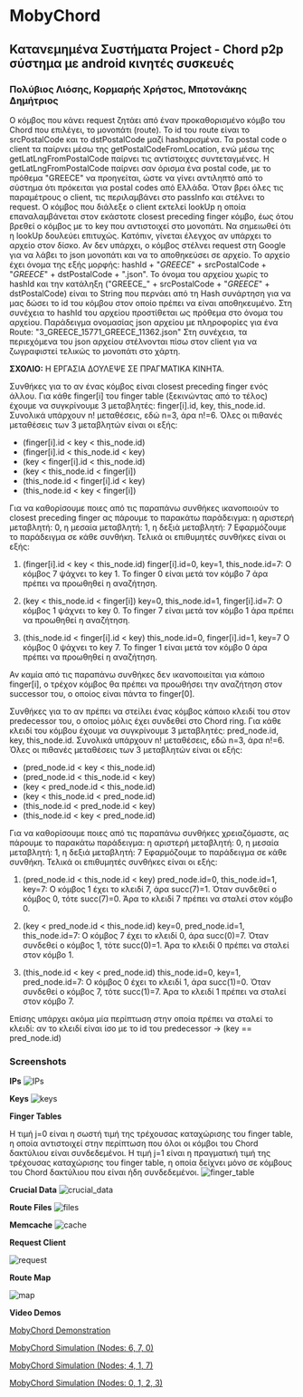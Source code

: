 # MobyChord

## Κατανεμημένα Συστήματα Project - Chord p2p σύστημα με android κινητές συσκευές

### Πολύβιος Λιόσης, Κορμαρής Χρήστος, Μποτονάκης Δημήτριος

Ο κόμβος που κάνει request ζητάει από έναν προκαθορισμένο κόμβο του Chord που επιλέγει, το μονοπάτι (route).
Το id του route είναι το srcPostalCode και το dstPostalCode μαζί hashαρισμένα.
Τα postal code ο client τα παίρνει μέσω της getPostalCodeFromLocation,
ενώ μέσω της getLatLngFromPostalCode παίρνει τις αντίστοιχες συντεταγμένες.
Η getLatLngFromPostalCode παίρνει σαν όρισμα ένα postal code, με το πρόθεμα "GREECE" να προηγείται,
ώστε να γίνει αντιληπτό από το σύστημα ότι πρόκειται για postal codes από Ελλάδα.
Όταν βρει όλες τις παραμέτρους ο client, τις περιλαμβάνει στο passInfo και στέλνει το request.
Ο κόμβος που διάλεξε ο client εκτελεί lookUp η οποία επαναλαμβάνεται στον εκάστοτε closest preceding finger κόμβο,
έως ότου βρεθεί ο κόμβος με το key που αντιστοιχεί στο μονοπάτι. Να σημειωθεί ότι η lookUp δουλεύει επιτυχώς.
Κατόπιν, γίνεται έλεγχος αν υπάρχει το αρχείο στον δίσκο.
Αν δεν υπάρχει, ο κόμβος στέλνει request στη Google για να λάβει το json μονοπάτι και να το αποθηκεύσει
σε αρχείο. To αρχείο έχει όνομα της εξής μορφής: hashId + "_GREECE_" + srcPostalCode + "_GREECE_" + dstPostalCode + ".json".
Το όνομα του αρχείου χωρίς το hashId και την κατάληξη ("GREECE_" + srcPostalCode + "_GREECE_" + dstPostalCode)
είναι το String που περνάει από τη Hash συνάρτηση για να μας δώσει το id του κόμβου στον οποίο πρέπει να είναι αποθηκευμένο.
Στη συνέχεια το hashId του αρχείου προστίθεται ως πρόθεμα στο όνομα του αρχείου.
Παράδειγμα ονομασίας json αρχείου με πληροφορίες για ένα Route: "3_GREECE_15771_GREECE_11362.json"
Στη συνέχεια, τα περιεχόμενα του json αρχείου στέλνονται πίσω στον client για να ζωγραφιστεί τελικώς το μονοπάτι στο χάρτη.

**ΣΧΟΛΙΟ:** Η ΕΡΓΑΣΙΑ ΔΟΥΛΕΨΕ ΣΕ ΠΡΑΓΜΑΤΙΚΑ ΚΙΝΗΤΑ.


Συνθήκες για το αν ένας κόμβος είναι closest preceding finger ενός άλλου.
Για κάθε finger[i] του finger table (ξεκινώντας από το τέλος) έχουμε να συγκρίνουμε 3 μεταβλητές: finger[i].id, key, this_node.id. 
Συνολικά υπάρχουν n! μεταθέσεις, εδώ n=3, άρα n!=6.
Όλες οι πιθανές μεταθέσεις των 3 μεταβλητών είναι οι εξής:

- (finger[i].id < key < this_node.id)
- (finger[i].id < this_node.id < key)
- (key < finger[i].id < this_node.id)
- (key < this_node.id < finger[i])
- (this_node.id < finger[i].id < key)
- (this_node.id < key < finger[i])

Για να καθορίσουμε ποιες από τις παραπάνω συνθήκες ικανοποιούν το closest preceding finger ας πάρουμε το παρακάτω παράδειγμα:
η αριστερή μεταβλητή: 0, η μεσαία μεταβλητή: 1, η δεξιά μεταβλητή: 7
Εφαρμόζουμε το παράδειγμα σε κάθε συνθήκη. Τελικά οι επιθυμητές συνθήκες είναι οι εξής:

1) (finger[i].id < key < this_node.id)
finger[i].id=0, key=1, this_node.id=7:
Ο κόμβος 7 ψάχνει το key 1. Το finger 0 είναι μετά τον κόμβο 7 άρα πρέπει να προωθηθεί η αναζήτηση.

2) (key < this_node.id < finger[i])
key=0, this_node.id=1, finger[i].id=7:
Ο κόμβος 1 ψάχνει το key 0. Το finger 7 είναι μετά τον κόμβο 1 άρα πρέπει να προωθηθεί η αναζήτηση.

3) (this_node.id < finger[i].id < key)
this_node.id=0, finger[i].id=1, key=7
 Ο κόμβος 0 ψάχνει το key 7. Το finger 1 είναι μετά τον κόμβο 0 άρα πρέπει να προωθηθεί η αναζήτηση.

Αν καμία από τις παραπάνω συνθήκες δεν ικανοποιείται για κάποιο finger[i],
ο τρέχον κόμβος θα πρέπει να προωθήσει την αναζήτηση στον successor του, ο οποίος είναι πάντα το finger[0].


Συνθήκες για το αν πρέπει να στείλει ένας κόμβος κάποιο κλειδί του στον predecessor του, ο οποίος μόλις έχει συνδεθεί στο Chord ring.
Για κάθε κλειδί του κόμβου έχουμε να συγκρίνουμε 3 μεταβλητές:
pred_node.id, key, this_node.id. 
Συνολικά υπάρχουν n! μεταθέσεις, εδώ n=3, άρα n!=6.
Όλες οι πιθανές μεταθέσεις των 3 μεταβλητών είναι οι εξής:

- (pred_node.id < key < this_node.id)
- (pred_node.id < this_node.id < key)
- (key < pred_node.id < this_node.id)
- (key < this_node.id < pred_node.id)
- (this_node.id < pred_node.id < key)
- (this_node.id < key < pred_node.id)

Για να καθορίσουμε ποιες από τις παραπάνω συνθήκες χρειαζόμαστε, ας πάρουμε το παρακάτω παράδειγμα:
η αριστερή μεταβλητή: 0, η μεσαία μεταβλητή: 1, η δεξιά μεταβλητή: 7
Εφαρμόζουμε το παράδειγμα σε κάθε συνθήκη. Τελικά οι επιθυμητές συνθήκες είναι οι εξής:

1) (pred_node.id < this_node.id < key)
pred_node.id=0, this_node.id=1, key=7:
Ο κόμβος 1 έχει το κλειδί 7, άρα succ(7)=1. Όταν συνδεθεί ο κόμβος 0, τότε succ(7)=0.
Άρα το κλειδί 7 πρέπει να σταλεί στον κόμβο 0.

2) (key < pred_node.id < this_node.id)
key=0, pred_node.id=1, this_node.id=7:
Ο κόμβος 7 έχει το κλειδί 0, άρα succ(0)=7. Όταν συνδεθεί ο κόμβος 1, τότε succ(0)=1.
Άρα το κλειδί 0 πρέπει να σταλεί στον κόμβο 1.

3) (this_node.id < key < pred_node.id)
this_node.id=0, key=1, pred_node.id=7:
Ο κόμβος 0 έχει το κλειδί 1, άρα succ(1)=0. Όταν συνδεθεί ο κόμβος 7, τότε succ(1)=7.
Άρα το κλειδί 1 πρέπει να σταλεί στον κόμβο 7.

Επίσης υπάρχει ακόμα μία περίπτωση στην οποία πρέπει να σταλεί το κλειδί:
αν το κλειδί είναι ίσο με το id του predecessor -> (key == pred_node.id)


### Screenshots

**IPs**
![IPs](/Screenshots/0_IPS.PNG)

**Keys**
![keys](/Screenshots/1_KEYS.PNG)

**Finger Tables**

Η τιμή j=0 είναι η σωστή τιμή της τρέχουσας καταχώρισης του finger table, η οποία αντιστοιχεί στην περίπτωση που όλοι οι κόμβοι του Chord δακτύλιου είναι συνδεδεμένοι.
Η τιμή j=1 είναι η πραγματική τιμή της τρέχουσας καταχώρισης του finger table, η οποία δείχνει μόνο σε κόμβους του Chord δακτύλιου που είναι ήδη συνδεδεμένοι.
![finger_table](/Screenshots/2_FINGERS.PNG)

**Crucial Data**
![crucial_data](/Screenshots/3_CRUCIAL_DATA.PNG)

**Route Files**
![files](/Screenshots/4_FILES.PNG)

**Memcache**
![cache](/Screenshots/5_CACHE.PNG)

**Request Client**

![request](/Screenshots/request.PNG)

**Route Map**

![map](/Screenshots/map.PNG)

**Video Demos**

[MobyChord Demonstration](https://www.youtube.com/watch?v=JRSBxeAg6Mo&feature=youtu.be)

[MobyChord Simulation (Nodes: 6, 7, 0)](https://www.youtube.com/watch?v=6_RVweUqYbw)

[MobyChord Simulation (Nodes; 4, 1, 7)](https://www.youtube.com/watch?v=pip0wTNiXAQ)

[MobyChord Simulation (Nodes: 0, 1, 2, 3)](https://www.youtube.com/watch?v=qBED2lIQkvU)
